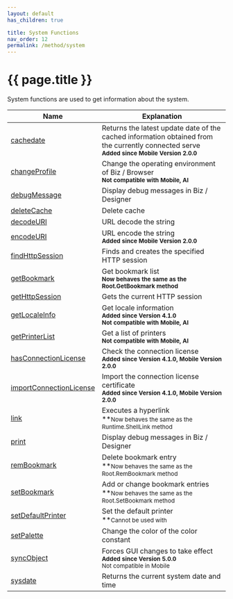```yaml
---
layout: default
has_children: true

title: System Functions
nav_order: 12
permalink: /method/system
---
```


# {{ page.title }}

System functions are used to get information about the system.

| Name        	| Explanation                                                           	|
|-------------	|-----------------------------------------------------------------------	|
| [cachedate](/method/system/cachedate)             | Returns the latest update date of the cached information obtained from the currently connected serve<br>**<small>Added since Mobile Version 2.0.0</small>**|
| [changeProfile](/method/system/changeProfile)             | Change the operating environment of Biz / Browser<br>**<small>Not compatible with Mobile, AI</small>** |
| [debugMessage](/method/system/debugMessage)             | Display debug messages in Biz / Designer |
| [deleteCache](/method/system/deleteCache)               | Delete cache|
| [decodeURI](/method/system/decodeURI)           | URL decode the string |
| [encodeURI](/method/system/encodeURI)         | URL encode the string<br>**<small>Added since Mobile Version 2.0.0</small>** |
| [findHttpSession](/method/system/findHttpSession) | Finds and creates the specified HTTP session |
| [getBookmark](/method/system/getBookmark)     | Get bookmark list<br>**<small>Now behaves the same as the <a>Root.GetBookmark</a> method</small>** |
| [getHttpSession](/method/system/getHttpSession)       | Gets the current HTTP session |
| [getLocaleInfo](/method/system/getLocaleInfo)           | Get locale information<br>**<small>Added since Version 4.1.0</small>**<br>**<small>Not compatible with Mobile, AI</small>** |
| [getPrinterList](/method/system/getPrinterList)             | Get a list of printers<br>**<small>Not compatible with Mobile, AI</small>** |
| [hasConnectionLicense](/method/system/hasConnectionLicense)             | Check the connection license<br>**<small>Added since Version 4.1.0, Mobile Version 2.0.0</small>** |
| [importConnectionLicense](/method/system/importConnectionLicense)             | Import the connection license certificate<br>**<small>Added since Version 4.1.0, Mobile Version 2.0.0</small>** |
| [link](/method/system/link)             |  Executes a hyperlink<br>**<small>Now behaves the same as the <a>Runtime.ShellLink</a> method</small>|
| [print](/method/system/print)             | Display debug messages in Biz / Designer |
| [remBookmark](/method/system/remBookmark)             | Delete bookmark entry<br>**<small>Now behaves the same as the <a>Root.RemBookmark</a> method</small> |
| [setBookmark](/method/system/setBookmark)             | Add or change bookmark entries<br>**<small>Now behaves the same as the <a>Root.SetBookmark</a> method</small> |
| [setDefaultPrinter](/method/system/setDefaultPrinter)             | Set the default printer<br>**<small>Cannot be used with</small> |
| [setPalette](/method/system/setPalette)             | Change the color of the color constant |
| [syncObject](/method/system/syncObject)             | Forces GUI changes to take effect<br>**<small>Added since Version 5.0.0</small><br>**<small>Not compatible in Mobile</small> |
| [sysdate](/method/system/sysdate)             | Returns the current system date and time |